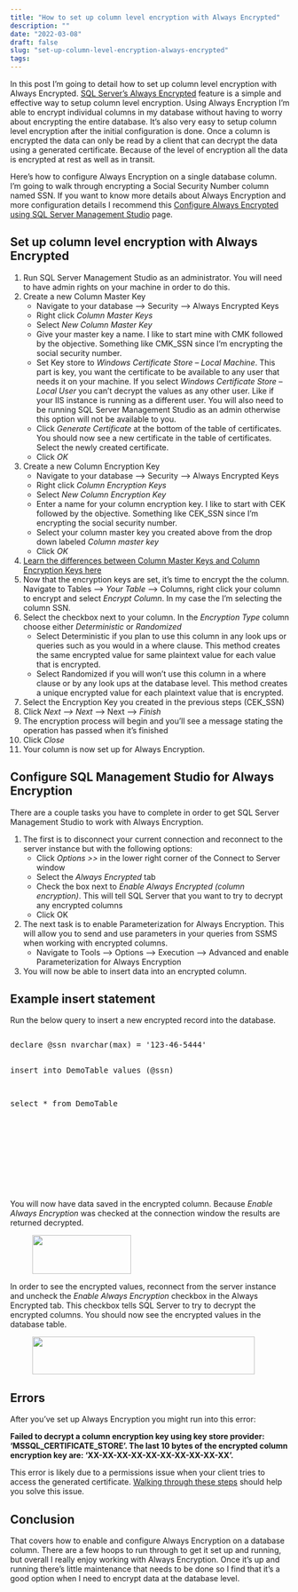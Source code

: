 ```yaml
---
title: "How to set up column level encryption with Always Encrypted"
description: ""
date: "2022-03-08"
draft: false
slug: "set-up-column-level-encryption-always-encrypted"
tags:
---
```


<!--kg-card-begin: html-->
<p>In this post I&#8217;m going to detail how to set up column level encryption with Always Encrypted. <a href="https://docs.microsoft.com/en-us/sql/relational-databases/security/encryption/always-encrypted-database-engine?view=sql-server-ver15" target="_blank" rel="noopener noreferrer">SQL Server&#8217;s Always Encrypted</a> feature is a simple and effective way to setup column level encryption. Using Always Encryption I&#8217;m able to encrypt individual columns in my database without having to worry about encrypting the entire database. It&#8217;s also very easy to setup column level encryption after the initial configuration is done. Once a column is encrypted the data can only be read by a client that can decrypt the data using a generated certificate. Because of the level of encryption all the data is encrypted at rest as well as in transit.</p>

<p>Here&#8217;s how to configure Always Encryption on a single database column. I&#8217;m going to walk through encrypting a Social Security Number column named SSN. If you want to know more details about Always Encryption and more configuration details I recommend this <a href="https://docs.microsoft.com/en-us/sql/relational-databases/security/encryption/configure-always-encrypted-using-sql-server-management-studio?view=sql-server-2017" target="_blank" rel="noreferrer noopener">Configure Always Encrypted using SQL Server Management Studio</a> page.</p>

<h2 id="set-up-column-level-encryption-with-always-encrypted">Set up column level encryption with Always Encrypted</h2>

<ol><li>Run SQL Server Management Studio as an administrator. You will need to have admin rights on your machine in order to do this.</li><li>Create a new Column Master Key<ul><li>Navigate to your database &#8211;&gt; Security &#8211;&gt; Always Encrypted Keys </li><li>Right click <em>Column Master Keys</em></li><li>Select <em>New Column Master Key</em></li><li>Give your master key a name. I like to start mine with CMK followed by the objective. Something like CMK_SSN since I&#8217;m encrypting the social security number.</li><li>Set Key store to <em>Windows Certificate Store &#8211; Local Machine</em>. This part is key, you want the certificate to be available to any user that needs it on your machine. If you select <em>Windows Certificate Store &#8211; Local User</em> you can&#8217;t decrypt the values as any other user. Like if your IIS instance is running as a different user. You will also need to be running SQL Server Management Studio as an admin otherwise this option will not be available to you.</li><li>Click <em>Generate Certificate</em> at the bottom of the table of certificates. You should now see a new certificate in the table of certificates. Select the newly created certificate.</li><li>Click <em>OK</em></li></ul></li><li>Create a new Column Encryption Key<ul><li>Navigate to your database &#8211;&gt; Security &#8211;&gt; Always Encrypted Keys </li></ul><ul><li>Right click <em>Column Encryption Keys</em></li><li>Select <em>New Column Encryption Key</em></li><li>Enter a name for your column encryption key. I like to start with CEK followed by the objective. Something like CEK_SSN since I&#8217;m encrypting the social security number.</li><li>Select your column master key you created above from the drop down labeled <em>Column master key</em></li><li>Click <em>OK</em></li></ul></li><li><a href="https://docs.microsoft.com/en-us/sql/relational-databases/security/encryption/overview-of-key-management-for-always-encrypted?view=sql-server-ver15" data-type="URL" data-id="https://docs.microsoft.com/en-us/sql/relational-databases/security/encryption/overview-of-key-management-for-always-encrypted?view=sql-server-ver15" target="_blank" rel="noreferrer noopener nofollow">Learn the differences between Column Master Keys and Column Encryption Keys here</a></li><li>Now that the encryption keys are set, it&#8217;s time to encrypt the the column. Navigate to Tables &#8211;&gt; <em>Your Table</em> &#8211;&gt; Columns, right click your column to encrypt and select <em>Encrypt Column</em>. In my case the I&#8217;m selecting the column SSN.</li><li>Select the checkbox next to your column. In the <em>Encryption Type</em> column choose either <em>Deterministic </em> or <em>Randomized</em><ul><li>Select Deterministic if you plan to use this column in any look ups or queries such as you would in a where clause. This method creates the same encrypted value for same plaintext value for each value that is encrypted.</li><li>Select Randomized if you will won&#8217;t use this column in a where clause or by any look ups at the database level. This method creates a unique encrypted value for each plaintext value that is encrypted.</li></ul></li><li>Select the Encryption Key you created in the previous steps (CEK_SSN)</li><li>Click <em>Next &#8211;&gt; Next</em> &#8211;&gt; Next &#8211;&gt; <em>Finish</em></li><li>The encryption process will begin and you&#8217;ll see a message stating the operation has passed when it&#8217;s finished</li><li>Click <em>Close</em></li><li>Your column is now set up for Always Encryption.</li></ol>

<h2 id="configure-sql-management-studio-for-always-encryption">Configure SQL Management Studio for Always Encryption</h2>

<p>There are a couple tasks you have to complete in order to get SQL Server Management Studio to work with Always Encryption. </p>

<ol><li>The first is to disconnect your current connection and reconnect to the server instance but with the following options:<ul><li>Click <em>Options &gt;&gt;</em> in the lower right corner of the Connect to Server window</li><li>Select the <em>Always Encrypted</em> tab</li><li>Check the box next to <em>Enable Always Encrypted (column encryption)</em>. This will tell SQL Server that you want to try to decrypt any encrypted columns</li></ul><ul><li>Click OK</li></ul></li><li>The next task is to enable Parameterization for Always Encryption. This will allow you to send and use parameters in your queries from SSMS when working with encrypted columns.<ul><li>Navigate to Tools &#8211;&gt; Options &#8211;&gt; Execution &#8211;&gt; Advanced and enable Parameterization for Always Encryption</li></ul></li><li>You will now be able to insert data into an encrypted column. </li></ol>

<h2 id="example-insert-statement">Example insert statement</h2>

<p>Run the below query to insert a new encrypted record into the database. </p>

<div style="height: 250px; position:relative; margin-bottom: 50px;" class="wp-block-simple-code-block-ace"><pre class="wp-block-simple-code-block-ace" style="position:absolute;top:0;right:0;bottom:0;left:0" data-mode="sql" data-theme="github" data-fontsize="14" data-lines="Infinity" data-showlines="true" data-copy="false">declare @ssn nvarchar(max) = '123-46-5444'

insert into DemoTable
values (@ssn)

select \* from DemoTable</pre></div>

<p>You will now have data saved in the encrypted column. Because <em>Enable Always Encryption</em> was checked at the connection window the results are returned decrypted. </p>

<figure class="wp-block-image size-full is-resized"><img decoding="async" loading="lazy" src="/images/wordpress/2022/03/with.jpg" alt="" class="wp-image-1201" width="178" height="70"/></figure>

<p>In order to see the encrypted values, reconnect from the server instance and uncheck the <em>Enable Always Encryption</em> checkbox in the Always Encrypted tab. This checkbox tells SQL Server to try to decrypt the encrypted columns. You should now see the encrypted values in the database table.</p>

<figure class="wp-block-image size-full"><img decoding="async" loading="lazy" width="401" height="68" src="/images/wordpress/2022/03/encrypted.jpg" alt="" class="wp-image-1202" sizes="(max-width: 401px) 100vw, 401px" /></figure>

<p></p>

<h2>Errors</h2>

<p>After you&#8217;ve set up Always Encryption you might run into this error:</p>

<p><strong>Failed to decrypt a column encryption key using key store provider: ‘MSSQL_CERTIFICATE_STORE’. The last 10 bytes of the encrypted column encryption key are: ‘XX-XX-XX-XX-XX-XX-XX-XX-XX-XX’.</strong></p>

<p>This error is likely due to a permissions issue when your client tries to access the generated certificate. <a href="https://clintmcmahon.com/failed-to-decrypt-a-column-encryption-key/" data-type="URL" data-id="https://clintmcmahon.com/failed-to-decrypt-a-column-encryption-key/">Walking through these steps</a> should help you solve this issue.</p>

<h2 id="conclusion">Conclusion</h2>

<p>That covers how to enable and configure Always Encryption on a database column. There are a few hoops to run through to get it set up and running, but overall I really enjoy working with Always Encryption. Once it&#8217;s up and running there&#8217;s little maintenance that needs to be done so I find that it&#8217;s a good option when I need to encrypt data at the database level.</p>
<!--kg-card-end: html-->
